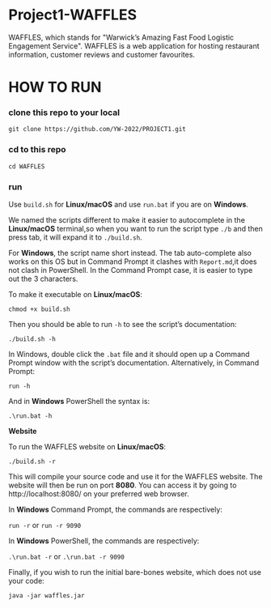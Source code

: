 # Project1-WAFFLES

WAFFLES, which stands for "Warwick’s Amazing Fast Food Logistic Engagement Service". WAFFLES is a web application for hosting restaurant information, customer reviews and customer favourites.

# HOW TO RUN

### clone this repo to your local

`git clone https://github.com/YW-2022/PROJECT1.git` 

### cd to this repo

`cd WAFFLES` 

### run

Use `build.sh` for **Linux/macOS** and use `run.bat` if you are on **Windows**.

We named the scripts different to make it easier to autocomplete in the **Linux/macOS** terminal,so when you want to run the script type `./b` and then press tab, it will expand it to `./build.sh`.

For **Windows**, the script name short instead. The tab auto-complete also works on this OS but in Command Prompt it clashes with `Report.md`,it does not clash in PowerShell. In the Command Prompt case, it is easier to type out the 3 characters.

To make it executable on **Linux/macOS**:

`chmod +x build.sh`

Then you should be able to run `-h` to see the script’s documentation:

`./build.sh -h`

In Windows, double click the `.bat` file and it should open up a Command Prompt window with the script’s documentation. Alternatively, in Command Prompt:

`run -h`

And in **Windows** PowerShell the syntax is:

`.\run.bat -h`

**Website**

To run the WAFFLES website on **Linux/macOS**:

`./build.sh -r`

This will compile your source code and use it for the WAFFLES website. The website will then be run on port **8080**. You can access it by going to http://localhost:8080/ on your preferred web browser.

In **Windows** Command Prompt, the commands are respectively:

`run -r` or `run -r 9090`

In **Windows** PowerShell, the commands are respectively:

`.\run.bat -r` or `.\run.bat -r 9090`

Finally, if you wish to run the initial bare-bones website, which does not use your code:

`java -jar waffles.jar`
